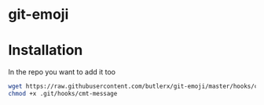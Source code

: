 # git-emoji

# Installation

In the repo you want to add it too
```bash
wget https://raw.githubusercontent.com/butlerx/git-emoji/master/hooks/cmt-message -O .git/hooks/cmt-message
chmod +x .git/hooks/cmt-message
```
